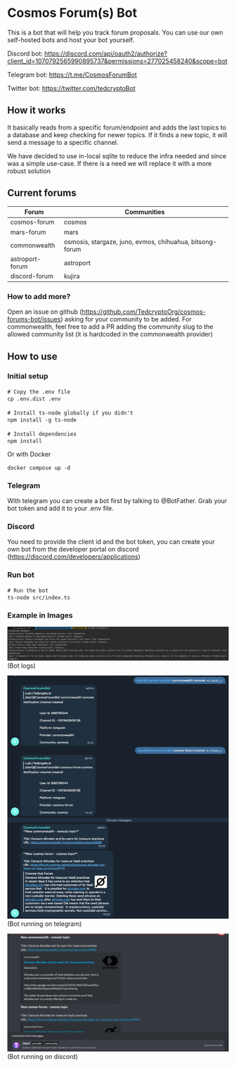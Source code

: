 # Cosmos Forum(s) Bot

This is a bot that will help you track forum proposals. You can use our own self-hosted bots and host your bot yourself.

Discord bot: https://discord.com/api/oauth2/authorize?client_id=1070792565990895737&permissions=277025458240&scope=bot

Telegram bot: https://t.me/CosmosForumBot

Twitter bot: https://twitter.com/tedcryptoBot

## How it works

It basically reads from a specific forum/endpoint and adds the last topics to a database
and keep checking for newer topics. If it finds a new topic, it will send a message to 
a specific channel.

We have decided to use in-local sqlite to reduce the infra needed and since was a simple use-case.
If there is a need we will replace it with a more robust solution

## Current forums

| Forum           | Communities                                              |
|-----------------|----------------------------------------------------------|
| cosmos-forum    | cosmos                                                   |
| mars-forum      | mars                                                     |
| commonwealth    | osmosis, stargaze, juno, evmos, chihuahua, bitsong-forum |
| astroport-forum | astroport                                                |
| discord-forum   | kujira                                                   |

### How to add more?

Open an issue on github (https://github.com/TedcryptoOrg/cosmos-forums-bot/issues) asking for your community to be added.
For commonwealth, feel free to add a PR adding the community slug to the allowed community list (it is hardcoded in the commonwealth provider)

## How to use

### Initial setup

```shell
# Copy the .env file
cp .env.dist .env

# Install ts-node globally if you didn't
npm install -g ts-node

# Install dependencies
npm install
```

Or with Docker

```shell
docker compose up -d
```

### Telegram

With telegram you can create a bot first by talking to @BotFather. Grab your bot token and add
it to your .env file.

### Discord

You need to provide the client id and the bot token, you can create your own bot from the developer 
portal on discord (https://discord.com/developers/applications)

### Run bot

```shell
# Run the bot
ts-node src/index.ts
```

### Example in Images

![img.png](docs/image/bot_logs.png)
(Bot logs)

![img.png](docs/image/telegram_example.png)
(Bot running on telegram)

![img.png](docs/image/discord_example.png)
(Bot running on discord)
